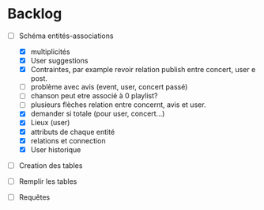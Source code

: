 # Backlog
- [ ] Schéma entités-associations
  - [x] multiplicités
  - [x] User suggestions
  - [x] Contraintes, par example revoir relation publish entre concert, user e post.
  - [ ] problème avec avis (event, user, concert passé)
  - [ ] chanson peut etre associé à 0 playlist?
  - [ ] plusieurs flèches relation entre concernt, avis et user.
  - [x] demander si totale (pour user, concert...)
  - [x] Lieux (user)
  - [x] attributs de chaque entité
  - [x] relations et connection
  - [x] User historique

- [ ] Creation des tables

- [ ] Remplir les tables

- [ ] Requêtes